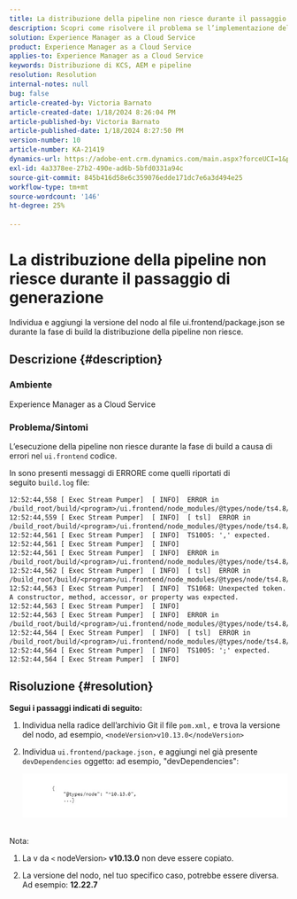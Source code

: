 ```yaml
---
title: La distribuzione della pipeline non riesce durante il passaggio di generazione
description: Scopri come risolvere il problema se l’implementazione della pipeline non riesce nella fase di build.
solution: Experience Manager as a Cloud Service
product: Experience Manager as a Cloud Service
applies-to: Experience Manager as a Cloud Service
keywords: Distribuzione di KCS, AEM e pipeline
resolution: Resolution
internal-notes: null
bug: false
article-created-by: Victoria Barnato
article-created-date: 1/18/2024 8:26:04 PM
article-published-by: Victoria Barnato
article-published-date: 1/18/2024 8:27:50 PM
version-number: 10
article-number: KA-21419
dynamics-url: https://adobe-ent.crm.dynamics.com/main.aspx?forceUCI=1&pagetype=entityrecord&etn=knowledgearticle&id=15fe1acb-3fb6-ee11-a569-6045bd006b25
exl-id: 4a3378ee-27b2-490e-ad6b-5bfd0331a94c
source-git-commit: 845b416d58e6c359076edde171dc7e6a3d494e25
workflow-type: tm+mt
source-wordcount: '146'
ht-degree: 25%

---
```


# La distribuzione della pipeline non riesce durante il passaggio di generazione


Individua e aggiungi la versione del nodo al file ui.frontend/package.json se durante la fase di build la distribuzione della pipeline non riesce.

## Descrizione {#description}


### <b>Ambiente</b>

Experience Manager as a Cloud Service



### <b>Problema/Sintomi</b>

L’esecuzione della pipeline non riesce durante la fase di build a causa di errori nel `ui.frontend` codice.

In sono presenti messaggi di ERRORE come quelli riportati di seguito `build.log` file:




```
12:52:44,558 [ Exec Stream Pumper]  [ INFO]  ERROR in /build_root/build/<program>/ui.frontend/node_modules/@types/node/ts4.8/util.d.ts
12:52:44,559 [ Exec Stream Pumper]  [ INFO]  [ tsl]  ERROR in /build_root/build/<program>/ui.frontend/node_modules/@types/node/ts4.8/util.d.ts(1485,42)
12:52:44,561 [ Exec Stream Pumper]  [ INFO]  TS1005: ',' expected.
12:52:44,561 [ Exec Stream Pumper]  [ INFO] 
12:52:44,561 [ Exec Stream Pumper]  [ INFO]  ERROR in /build_root/build/<program>/ui.frontend/node_modules/@types/node/ts4.8/util.d.ts
12:52:44,562 [ Exec Stream Pumper]  [ INFO]  [ tsl]  ERROR in /build_root/build/<program>/ui.frontend/node_modules/@types/node/ts4.8/util.d.ts(1485,44)
12:52:44,563 [ Exec Stream Pumper]  [ INFO]  TS1068: Unexpected token. A constructor, method, accessor, or property was expected.
12:52:44,563 [ Exec Stream Pumper]  [ INFO] 
12:52:44,563 [ Exec Stream Pumper]  [ INFO]  ERROR in /build_root/build/<program>/ui.frontend/node_modules/@types/node/ts4.8/util.d.ts
12:52:44,564 [ Exec Stream Pumper]  [ INFO]  [ tsl]  ERROR in /build_root/build/<program>/ui.frontend/node_modules/@types/node/ts4.8/util.d.ts(1485,57)
12:52:44,564 [ Exec Stream Pumper]  [ INFO]  TS1005: ';' expected.
12:52:44,564 [ Exec Stream Pumper]  [ INFO]
```



## Risoluzione {#resolution}

<b>Segui i passaggi indicati di seguito:</b>
1. Individua nella radice dell’archivio Git il file `pom.xml,` e trova la versione del nodo, ad esempio, `<nodeVersion>v10.13.0</nodeVersion>`


2. Individua `ui.frontend/package.json,` e aggiungi nel già presente `devDependencies` oggetto: ad esempio, &quot;devDependencies&quot;:

   ![](assets/007186ff-51eb-ed11-a7c6-6045bd006e5a.png)



<br>Nota:<br>


1. La v da `<` nodeVersion`>` <b>v10.13.0</b> non deve essere copiato.


2. La versione del nodo, nel tuo specifico caso, potrebbe essere diversa. Ad esempio: <b>12.22.7</b>
